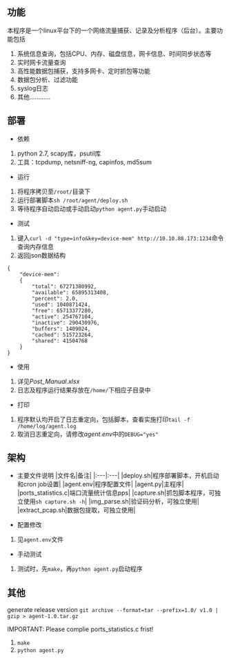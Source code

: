 ## 功能
本程序是一个linux平台下的一个网络流量捕获、记录及分析程序（后台）。主要功能包括
1. 系统信息查询，包括CPU、内存、磁盘信息，网卡信息、时间同步状态等
2. 实时网卡流量查询
3. 高性能数据包捕获，支持多网卡、定时抓包等功能
4. 数据包分析、过滤功能
5. syslog日志
6. 其他…………

## 部署
- 依赖
1. python 2.7, scapy库，psutil库
2. 工具：tcpdump, netsniff-ng, capinfos, md5sum
- 运行
1. 将程序拷贝至`/root/`目录下
2. 运行部署脚本`sh /root/agent/deploy.sh`
3. 等待程序自动启动或手动启动`python agent.py`手动启动
- 测试
1. 键入`curl -d "type=info&key=device-mem" http://10.10.88.173:1234`命令查询内存信息
2. 返回json数据结构
```
{
    "device-mem": 
    {
        "total": 67271380992, 
        "available": 65895313408,
        "percent": 2.0,
        "used": 1040871424, 
        "free": 65713377280, 
        "active": 254767104, 
        "inactive": 290430976, 
        "buffers": 1409024, 
        "cached": 515723264,
        "shared": 41504768
    }
}
```
- 使用
1. 详见*Post_Manual.xlsx*
2. 日志及程序运行结果存放在`/home/`下相应子目录中

- 打印
1. 程序默认均开启了日志重定向，包括脚本，查看实施打印`tail -f /home/log/agent.log`
2. 取消日志重定向，请修改*agent.env*中的`DEBUG="yes"`

## 架构
- 主要文件说明
|文件名|备注|
|:---|:---|
|deploy.sh|程序部署脚本，开机启动和cron job设置|
|agent.env|程序配置文件|
|agent.py|主程序|
|ports_statistics.c|端口流量统计信息pps|
|capture.sh|抓包脚本程序，可独立使用`sh capture.sh -h`|
|img_parse.sh|验证码分析，可独立使用|
|extract_pcap.sh|数据包提取，可独立使用|


- 配置修改
1. 见`agent.env`文件

- 手动测试
1. 测试时，先`make`，再`python agent.py`启动程序

## 其他
generate release version
`git archive --format=tar --prefix=1.0/ v1.0 | gzip > agent-1.0.tar.gz`

IMPORTANT: Please complie ports_statistics.c frist!
1. `make`
2. `python agent.py`
